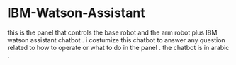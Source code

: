 # IBM-Watson-Assistant
this is the panel that controls the base robot and the arm robot plus IBM watson assistant chatbot . 
i costumize this chatbot to answer any question related to how to operate or what to do in the panel . 
the chatbot is in arabic .
